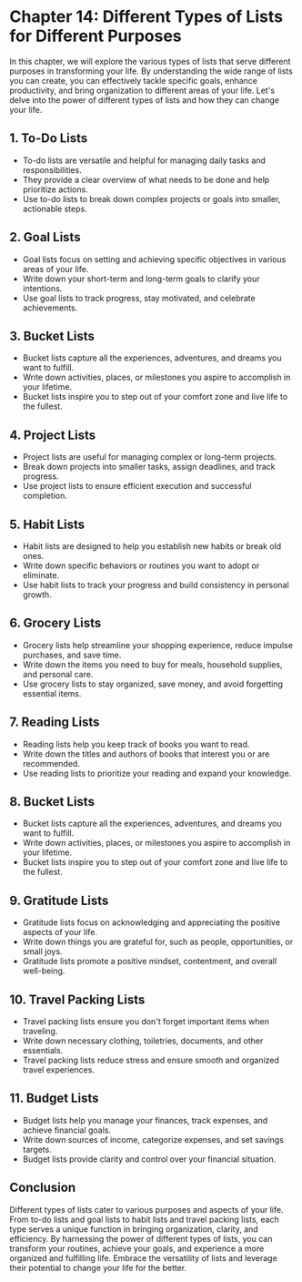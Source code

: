Chapter 14: Different Types of Lists for Different Purposes
===========================================================

In this chapter, we will explore the various types of lists that serve different purposes in transforming your life. By understanding the wide range of lists you can create, you can effectively tackle specific goals, enhance productivity, and bring organization to different areas of your life. Let's delve into the power of different types of lists and how they can change your life.

**1. To-Do Lists**
------------------

* To-do lists are versatile and helpful for managing daily tasks and responsibilities.
* They provide a clear overview of what needs to be done and help prioritize actions.
* Use to-do lists to break down complex projects or goals into smaller, actionable steps.

**2. Goal Lists**
-----------------

* Goal lists focus on setting and achieving specific objectives in various areas of your life.
* Write down your short-term and long-term goals to clarify your intentions.
* Use goal lists to track progress, stay motivated, and celebrate achievements.

**3. Bucket Lists**
-------------------

* Bucket lists capture all the experiences, adventures, and dreams you want to fulfill.
* Write down activities, places, or milestones you aspire to accomplish in your lifetime.
* Bucket lists inspire you to step out of your comfort zone and live life to the fullest.

**4. Project Lists**
--------------------

* Project lists are useful for managing complex or long-term projects.
* Break down projects into smaller tasks, assign deadlines, and track progress.
* Use project lists to ensure efficient execution and successful completion.

**5. Habit Lists**
------------------

* Habit lists are designed to help you establish new habits or break old ones.
* Write down specific behaviors or routines you want to adopt or eliminate.
* Use habit lists to track your progress and build consistency in personal growth.

**6. Grocery Lists**
--------------------

* Grocery lists help streamline your shopping experience, reduce impulse purchases, and save time.
* Write down the items you need to buy for meals, household supplies, and personal care.
* Use grocery lists to stay organized, save money, and avoid forgetting essential items.

**7. Reading Lists**
--------------------

* Reading lists help you keep track of books you want to read.
* Write down the titles and authors of books that interest you or are recommended.
* Use reading lists to prioritize your reading and expand your knowledge.

**8. Bucket Lists**
-------------------

* Bucket lists capture all the experiences, adventures, and dreams you want to fulfill.
* Write down activities, places, or milestones you aspire to accomplish in your lifetime.
* Bucket lists inspire you to step out of your comfort zone and live life to the fullest.

**9. Gratitude Lists**
----------------------

* Gratitude lists focus on acknowledging and appreciating the positive aspects of your life.
* Write down things you are grateful for, such as people, opportunities, or small joys.
* Gratitude lists promote a positive mindset, contentment, and overall well-being.

**10. Travel Packing Lists**
----------------------------

* Travel packing lists ensure you don't forget important items when traveling.
* Write down necessary clothing, toiletries, documents, and other essentials.
* Travel packing lists reduce stress and ensure smooth and organized travel experiences.

**11. Budget Lists**
--------------------

* Budget lists help you manage your finances, track expenses, and achieve financial goals.
* Write down sources of income, categorize expenses, and set savings targets.
* Budget lists provide clarity and control over your financial situation.

**Conclusion**
--------------

Different types of lists cater to various purposes and aspects of your life. From to-do lists and goal lists to habit lists and travel packing lists, each type serves a unique function in bringing organization, clarity, and efficiency. By harnessing the power of different types of lists, you can transform your routines, achieve your goals, and experience a more organized and fulfilling life. Embrace the versatility of lists and leverage their potential to change your life for the better.
